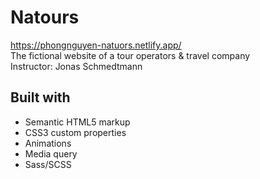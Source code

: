 # Natours

https://phongnguyen-natuors.netlify.app/  
The fictional website of a tour operators & travel company  
Instructor: Jonas Schmedtmann

## Built with

- Semantic HTML5 markup
- CSS3 custom properties
- Animations
- Media query
- Sass/SCSS
